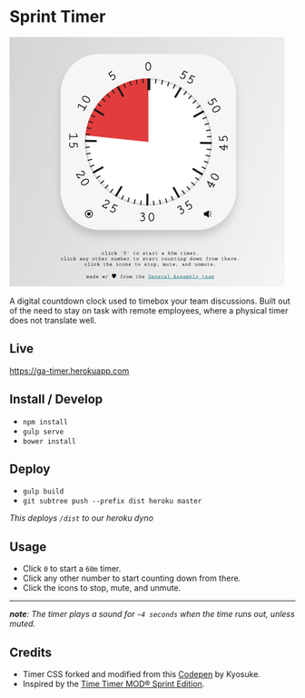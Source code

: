 # Sprint Timer

![Sprint Timer Example](https://raw.githubusercontent.com/bryanberger/sprint-timer/master/demo.png)

A digital countdown clock used to timebox your team discussions. Built out of the need to stay on task with remote employees, where a physical timer does not translate well.

## Live
https://ga-timer.herokuapp.com

## Install / Develop
-   `npm install`
-   `gulp serve`
-   `bower install`

## Deploy
-   `gulp build`
-   `git subtree push --prefix dist heroku master`

_This deploys `/dist` to our heroku dyno_

## Usage

-   Click `0` to start a `60m` timer.
-   Click any other number to start counting down from there.
-   Click the icons to stop, mute, and unmute.

---

_**note**: The timer plays a sound for `~4 seconds` when the time runs out, unless muted._

## Credits
- Timer CSS forked and modified from this [Codepen](https://codepen.io/ky0suke/pen/MyNXWX) by Kyosuke.
- Inspired by the [Time Timer MOD® Sprint Edition](https://www.timetimer.com/products/time-timer-mod-sprint-edition).
